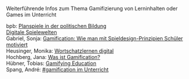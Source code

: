 Weiterführende Infos zum Thema Gamifizierung von Lerninhalten oder Games im Unterricht  
  
bpb: [Planspiele in der politischen Bildung](http://www.bpb.de/lernen/formate/planspiele/65585/planspiel-datenbank)  
[Digitale Spielewelten](https://digitale-spielewelten.de)  
Gabriel, Sonja: [Gamification: Wie man mit Spieldesign-Prinzipien Schüler motiviert](https://www.schule.at/news/detail/gamification-wie-man-mit-spieledesign-prinzipien-schueler-motiviert.html)  
Heusinger, Monika: [Wortschatzlernen digital](http://monika-heusinger.info/blog/wortschatzlernen)  
Hochberg, Jana: [Was ist Gamification?](http://socialsoftware.fernuni-hagen.de/was-ist-gamification/)  
Hübner, Tobias: [Gamifying Education](http://www.medienistik.de/Lab-Heft_Gamification.pdf)  
Spang, André: [#gamification im Unterricht](https://prezi.com/zv0ttdo4arwd/gamification-im-unterricht/)  



